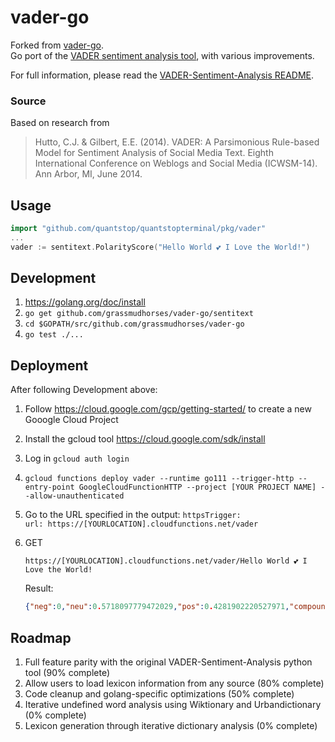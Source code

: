 # vader-go
Forked from [vader-go](https://github.com/grassmudhorses/vader-go). <br>
Go port of the [VADER sentiment analysis tool](https://github.com/cjhutto/vaderSentiment), with various improvements.

For full information, please read the [VADER-Sentiment-Analysis README](https://github.com/cjhutto/vaderSentiment).

### Source

Based on research from
> Hutto, C.J. & Gilbert, E.E. (2014). VADER: A Parsimonious Rule-based Model for Sentiment Analysis of Social Media Text. Eighth International Conference on Weblogs and Social Media (ICWSM-14). Ann Arbor, MI, June 2014.

## Usage

```go
import "github.com/quantstop/quantstopterminal/pkg/vader"
...
vader := sentitext.PolarityScore("Hello World 💕 I Love the World!")
```
## Development

1. https://golang.org/doc/install
2. ```go get github.com/grassmudhorses/vader-go/sentitext```
3. ```cd $GOPATH/src/github.com/grassmudhorses/vader-go```
4. ```go test ./...```

## Deployment

After following Development above:
1. Follow https://cloud.google.com/gcp/getting-started/ to create a new Gooogle Cloud Project
2. Install the gcloud tool https://cloud.google.com/sdk/install
3. Log in ```gcloud auth login```
4. ```gcloud functions deploy vader --runtime go111 --trigger-http --entry-point GoogleCloudFunctionHTTP --project [YOUR PROJECT NAME] --allow-unauthenticated```
5. Go to the URL specified in the output: ```httpsTrigger: ```\
```url: https://[YOURLOCATION].cloudfunctions.net/vader```
6. GET
    ```http
    https://[YOURLOCATION].cloudfunctions.net/vader/Hello World 💕 I Love the World!
    ```

    Result:
    ```json
    {"neg":0,"neu":0.5718097779472029,"pos":0.4281902220527971,"compound":0.6697392619941973}
    ```

## Roadmap

1. Full feature parity with the original VADER-Sentiment-Analysis python tool (90% complete)
2. Allow users to load lexicon information from any source (80% complete)
3. Code cleanup and golang-specific optimizations (50% complete)
4. Iterative undefined word analysis using Wiktionary and Urbandictionary (0% complete)
5. Lexicon generation through iterative dictionary analysis (0% complete)